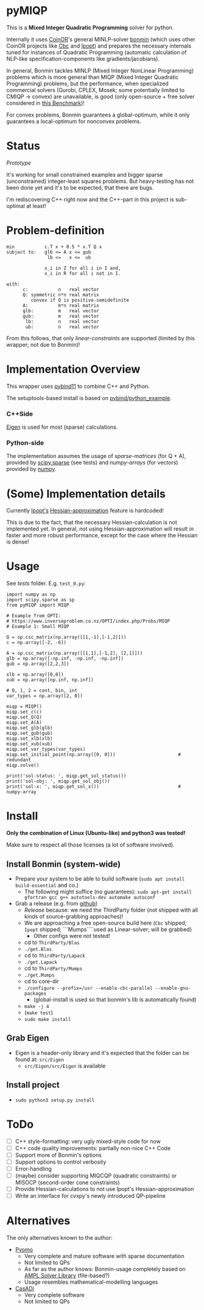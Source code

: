 # pyMIQP
This is a **Mixed Integer Quadratic Programming** solver for python.

Internally it uses [CoinOR](https://www.coin-or.org/)'s general MINLP-solver [bonmin](https://www.coin-or.org/Bonmin/) (which uses other CoinOR projects like [Cbc](https://projects.coin-or.org/Cbc) and [Ipopt](https://projects.coin-or.org/Ipopt))
and prepares the necessary internals tuned for instances of Quadratic Programming (automatic calculation
of NLP-like specification-components like gradients/jacobians).

In general, Bonmin tackles MINLP (Mixed Integer NonLinear Programming) problems
which is more general than MIQP (Mixed Integer Quadratic Programming) problems,
but the performance, when specialized commercial solvers (Gurobi, CPLEX, Mosek;
some potentially limited to CMIQP -> convex) are unavailable, is good (only
open-source + free solver considered in [this Benchmark](http://plato.asu.edu/ftp/convex.html))!  

For convex problems, Bonmin guarantees a global-optimum, while it only guarantees
a local-optimum for nonconvex problems.

# Status
*Prototype*

It's working for small constrained examples and bigger sparse (unconstrained) integer-least squares problems.
But heavy-testing has not been done yet and it's to be expected, that there are bugs.

I'm rediscovering C++ right now and the C++-part in this project is sub-optimal at least!

# Problem-definition
    min           c.T x + 0.5 * x.T Q x
    subject to:   glb <= A x <= gub
                   lb <=   x <=  ub

                  x_i in Z for all i in I and,
                  x_i in R for all i not in I.

    with:
          c:           n   real vector
          Q: symmetric n*n real matrix
             convex if Q is positive-semidefinite
          A:           m*n real matrix
          glb:         m   real vector
          gub:         m   real vector
           lb:         n   real vector
           ub:         n   real vector

From this follows, that only *linear-constraints* are supported (limited by this wrapper; not due to Bonmin)!

# Implementation Overview
This wrapper uses [pybind11](https://github.com/pybind/pybind11) to combine C++ and Python.

The setuptools-based install is based on [pybind/python_example](https://github.com/pybind/python_example).

### C++Side

[Eigen](http://eigen.tuxfamily.org) is used for most (sparse) calculations.

### Python-side
The implementation assumes the usage of *sparse-matrices* (for Q + A), provided by [scipy.sparse](https://docs.scipy.org/doc/scipy/reference/sparse.html) (see tests) and *numpy-arrays* (for vectors) provided by [numpy](http://www.numpy.org/).

# (Some) Implementation details
Currently [Ipopt's](https://projects.coin-or.org/Ipopt) [Hessian-approximation](https://www.coin-or.org/Ipopt/documentation/node31.html) feature is hardcoded!

This is due to the fact, that the necessary Hessian-calculation is not implemented yet.
In general, not using Hessian-approximation will result in faster and more robust performance,
except for the case where the Hessian is dense!

# Usage
See *tests* folder. E.g. ```test_0.py```:

    import numpy as np
    import scipy.sparse as sp
    from pyMIQP import MIQP

    # Example from OPTI:
    # https://www.inverseproblem.co.nz/OPTI/index.php/Probs/MIQP
    # Example 1: Small MIQP

    Q = sp.csc_matrix(np.array([[1,-1],[-1,2]]))
    c = np.array([-2, -6])

    A = sp.csc_matrix(np.array([[1,1],[-1,2], [2,1]]))
    glb = np.array([-np.inf, -np.inf, -np.inf])
    gub = np.array([2,2,3])

    xlb = np.array([0,0])
    xub = np.array([np.inf, np.inf])

    # 0, 1, 2 = cont, bin, int
    var_types = np.array([2, 0])

    miqp = MIQP()
    miqp.set_c(c)
    miqp.set_Q(Q)
    miqp.set_A(A)
    miqp.set_glb(glb)
    miqp.set_gub(gub)
    miqp.set_xlb(xlb)
    miqp.set_xub(xub)
    miqp.set_var_types(var_types)
    miqp.set_initial_point(np.array([0, 0]))                       # redundant
    miqp.solve()

    print('sol-status: ', miqp.get_sol_status())
    print('sol-obj: ', miqp.get_sol_obj())
    print('sol-x: ', miqp.get_sol_x())                             # numpy-array

# Install
**Only the combination of Linux (Ubuntu-like) and python3 was tested!**

Make sure to respect all those licenses (a lot of software involved).

## Install Bonmin (system-wide)
- Prepare your system to be able to build software (```sudo apt install build-essential``` and co.)
  - The following might suffice (no guarantees): ```sudo apt-get install gfortran gcc g++ autotools-dev automake autoconf```
- Grab a release (e.g. from [github](https://github.com/coin-or/Bonmin/releases))
  - *Release* because: we need the ThirdParty folder (not shipped with all kinds of source-grabbing approaches)!
  - We are approaching a free open-source build here (```Cbc``` shipped; ```Ipopt``` shipped; ```Mumps````used as Linear-solver; will be grabbed)
    - Other configs were not tested!
  - cd to ```ThirdParty/Blas```
  - ```./get.Blas```
  - cd to ```ThirdParty/Lapack```
  - ```./get.Lapack```
  - cd to ```ThirdParty/Mumps```
  - ```./get.Mumps```
  - cd to core-dir
  - ```./configure --prefix=/usr --enable-cbc-parallel --enable-gnu-packages```
    - (global-install is used so that bonmin's lib is automatically found)
  - ```make -j 4```
  - (```make test```)
  - ```sudo make install```

## Grab Eigen
- Eigen is a header-only library and it's expected that the folder can be found at: ```src/Eigen```
  - ```src/Eigen/src/Eigen``` is available

## Install project
- ```sudo python3 setup.py install```

# ToDo
- [ ] C++ style-formatting: very ugly mixed-style code for now
- [ ] C++ code quality improvements: partially non-nice C++ Code
- [ ] Support more of Bonmin's options
- [ ] Support options to control verbosity
- [ ] Error-handling
- [ ] (maybe) consider supporting MIQCQP (quadratic constraints) or MISOCP (second-order cone constraints)
- [ ] Provide Hessian-calculations to not use Ipopt's Hessian-approximation  
- [ ] Write an interface for cvxpy's newly introduced QP-pipeline

# Alternatives
The only alternatives known to the author:

- [Pyomo](http://www.pyomo.org/)
  - Very complete and mature software with sparse documentation
  - Not limited to QPs
  - As far as the author knows: Bonmin-usage completely based on [AMPL Solver Library](https://ampl.com/resources/hooking-your-solver-to-ampl/) (file-based?)
  - Usage resembles mathematical-modelling languages
- [CasADi](https://github.com/casadi/casadi/wiki)
  - Very complete software
  - Not limited to QPs
